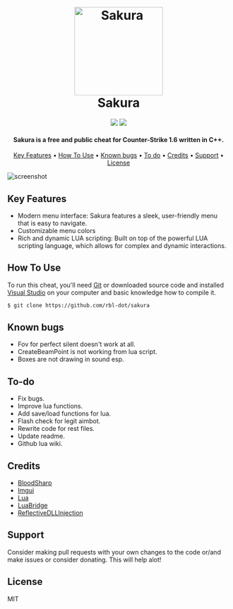 <h1 align="center">
  <br>
  <a href="https://github.com/rbl-dot/sakura"><img src="https://i.imgur.com/P8HBfHG.png" alt="Sakura" width="200"></a>
  <br>
  Sakura
  <br>
</h1>

<div align="center">
  <img src="https://img.shields.io/badge/License-MIT-green">
  <img src="https://img.shields.io/badge/Language-C%2B%2B-red">
</div>

<h4 align="center">Sakura is a free and public cheat for Counter-Strike 1.6 written in <b>C++</b>.</h4>

<p align="center">
  <a href="#key-features">Key Features</a> •
  <a href="#how-to-use">How To Use</a> •
  <a href="#known-bugs">Known bugs</a> •
  <a href="#to-do">To do</a> •
  <a href="#credits">Credits</a> •
  <a href="#support">Support</a> •
  <a href="#license">License</a>
</p>

![screenshot](https://i.imgur.com/1pD62e6.png)

## Key Features

* Modern menu interface: Sakura features a sleek, user-friendly menu that is easy to navigate.
* Customizable menu colors
* Rich and dynamic LUA scripting: Built on top of the powerful LUA scripting language, which allows for complex and dynamic interactions.

## How To Use

To run this cheat, you'll need [Git](https://git-scm.com) or downloaded source code and installed [Visual Studio](https://visualstudio.microsoft.com/) on your computer and basic knowledge how to compile it.

```bash
$ git clone https://github.com/rbl-dot/sakura
```

## Known bugs

* Fov for perfect silent doesn't work at all.
* CreateBeamPoint is not working from lua script.
* Boxes are not drawing in sound esp.

## To-do

* Fix bugs.
* Improve lua functions.
* Add save/load functions for lua.
* Flash check for legit aimbot.
* Rewrite code for rest files.
* Update readme.
* Github lua wiki.

## Credits

- [BloodSharp](https://github.com/BloodSharp)
- [Imgui](https://github.com/ocornut/imgui)
- [Lua](https://www.lua.org/)
- [LuaBridge](https://github.com/vinniefalco/LuaBridge)
- [ReflectiveDLLInjection](https://github.com/stephenfewer/ReflectiveDLLInjection)

## Support

Consider making pull requests with your own changes to the code or/and make issues or consider donating. This will help alot!

## License

MIT
